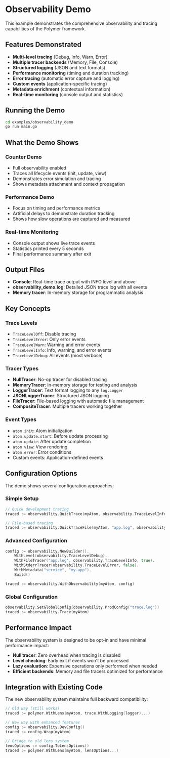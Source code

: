 # Observability Demo

This example demonstrates the comprehensive observability and tracing capabilities of the Polymer framework.

## Features Demonstrated

- **Multi-level tracing** (Debug, Info, Warn, Error)
- **Multiple tracer backends** (Memory, File, Console)
- **Structured logging** (JSON and text formats)
- **Performance monitoring** (timing and duration tracking)
- **Error tracing** (automatic error capture and logging)
- **Custom events** (application-specific tracing)
- **Metadata enrichment** (contextual information)
- **Real-time monitoring** (console output and statistics)

## Running the Demo

```bash
cd examples/observability_demo
go run main.go
```

## What the Demo Shows

### Counter Demo
- Full observability enabled
- Traces all lifecycle events (init, update, view)
- Demonstrates error simulation and tracing
- Shows metadata attachment and context propagation

### Performance Demo  
- Focus on timing and performance metrics
- Artificial delays to demonstrate duration tracking
- Shows how slow operations are captured and measured

### Real-time Monitoring
- Console output shows live trace events
- Statistics printed every 5 seconds
- Final performance summary after exit

## Output Files

- **Console**: Real-time trace output with INFO level and above
- **observability_demo.log**: Detailed JSON trace log with all events
- **Memory tracer**: In-memory storage for programmatic analysis

## Key Concepts

### Trace Levels
- `TraceLevelOff`: Disable tracing
- `TraceLevelError`: Only error events
- `TraceLevelWarn`: Warning and error events
- `TraceLevelInfo`: Info, warning, and error events  
- `TraceLevelDebug`: All events (most verbose)

### Tracer Types
- **NullTracer**: No-op tracer for disabled tracing
- **MemoryTracer**: In-memory storage for testing and analysis
- **LoggerTracer**: Text format logging to any `log.Logger`
- **JSONLoggerTracer**: Structured JSON logging
- **FileTracer**: File-based logging with automatic file management
- **CompositeTracer**: Multiple tracers working together

### Event Types
- `atom.init`: Atom initialization
- `atom.update.start`: Before update processing
- `atom.update`: After update completion
- `atom.view`: View rendering
- `atom.error`: Error conditions
- Custom events: Application-defined events

## Configuration Options

The demo shows several configuration approaches:

### Simple Setup
```go
// Quick development tracing
traced := observability.QuickTrace(myAtom, observability.TraceLevelInfo)

// File-based tracing
traced := observability.QuickTraceFile(myAtom, "app.log", observability.TraceLevelDebug)
```

### Advanced Configuration
```go
config := observability.NewBuilder().
    WithLevel(observability.TraceLevelDebug).
    WithFileTracer("app.log", observability.TraceLevelInfo, true).
    WithStderrTracer(observability.TraceLevelError, false).
    WithMetadata("service", "my-app").
    Build()

traced := observability.WithObservability(myAtom, config)
```

### Global Configuration
```go
observability.SetGlobalConfig(observability.ProdConfig("trace.log"))
traced := observability.Trace(myAtom)
```

## Performance Impact

The observability system is designed to be opt-in and have minimal performance impact:

- **Null tracer**: Zero overhead when tracing is disabled
- **Level checking**: Early exit if events won't be processed
- **Lazy evaluation**: Expensive operations only performed when needed
- **Efficient backends**: Memory and file tracers optimized for performance

## Integration with Existing Code

The new observability system maintains full backward compatibility:

```go
// Old way (still works)
traced := polymer.WithLens(myAtom, trace.WithLogging(logger)...)

// New way with enhanced features
config := observability.DevConfig()
traced := config.Wrap(myAtom)

// Bridge to old lens system
lensOptions := config.ToLensOptions()
traced := polymer.WithLens(myAtom, lensOptions...)
```